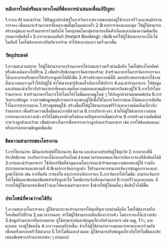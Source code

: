 ### หลักการใหม่หรือแนวทางใหม่ที่ต้องการนำเสนอเพื่อแก้ปัญหา  
1.ระบบ AI แนะนำร้าน: ใช้ปัญญาประดิษฐ์ในการวิเคราะห์ความชอบของผู้ใช้จากการรีวิวและพฤติกรรมการจอง เพื่อแนะนำร้านอาหารที่เหมาะสมที่สุดในแต่ละครั้ง
2.ฟีเจอร์การจองแบบกลุ่ม: ให้ผู้ใช้สามารถสร้างกลุ่มและจองร้านอาหารร่วมกันได้ โดยทุกคนในกลุ่มสามารถเห็นตัวเลือกและแสดงความคิดเห็นก่อนการตัดสินใจ
3.การจองแบบทันที (Instant Booking): เพิ่มฟีเจอร์ให้ผู้ใช้สามารถจองโต๊ะได้ในทันที โดยไม่ต้องรอการยืนยันจากร้าน ทำให้สะดวกและรวดเร็วมากขึ้น
### วัตถุประสงค์ 
1.ความสะดวกสบาย: ให้ผู้ใช้สามารถจองร้านอาหารได้ง่ายและรวดเร็วผ่านมือถือ โดยไม่ต้องโทรศัพท์หรือต้องเดินทางไปที่ร้าน
2.เพิ่มประสิทธิภาพการจัดการของร้าน: ช่วยร้านอาหารในการจัดการการจองโต๊ะและการเตรียมการให้บริการลูกค้าได้ดียิ่งขึ้น
3.สร้างประสบการณ์ที่ดี: มอบประสบการณ์การใช้งานที่สะดวกและรวดเร็วให้กับผู้ใช้ ทำให้พวกเขารู้สึกพอใจกับการใช้บริการ
4.แนะนำร้านอาหาร: ให้ข้อมูลและคำแนะนำเกี่ยวกับร้านอาหารที่เหมาะสมกับความชอบและพฤติกรรมการกินของผู้ใช้
5.การโปรโมทร้านอาหาร: ช่วยร้านอาหารในการโปรโมทโปรโมชั่นและเมนูใหม่ ๆ ให้กับลูกค้าผ่านแพลตฟอร์ม
6.การวิเคราะห์ข้อมูล: รวบรวมข้อมูลพฤติกรรมการจองของผู้ใช้เพื่อใช้ในการวิเคราะห์แนวโน้มและการตัดสินใจในการทำการตลาด
7.สร้างชุมชนผู้ใช้: สร้างพื้นที่ให้ผู้ใช้สามารถแชร์รีวิวและความคิดเห็นเกี่ยวกับร้านอาหาร เพื่อสร้างความเชื่อมั่นและการมีส่วนร่วม
8.การบริหารเวลา: ช่วยให้ผู้ใช้สามารถวางแผนการทานอาหารล่วงหน้า ทำให้ไม่ต้องรอคิวหรือต้องเจอปัญหาการเต็มของร้าน
9.การสร้างความสัมพันธ์ระหว่างลูกค้าและร้าน: เพิ่มช่องทางในการสื่อสารระหว่างลูกค้าและร้านอาหาร เช่น การให้ข้อเสนอแนะหรือการสอบถามข้อมูลเพิ่มเติม
### ขีดความสามารถของโครงงาน 
1.การใช้งานง่าย: มีอินเทอร์เฟซที่ใช้งานง่าย ชัดเจน และสะดวกสำหรับผู้ใช้ทุกวัย
2.ระบบจองที่มีประสิทธิภาพ: รองรับการจองโต๊ะแบบเรียลไทม์ ช่วยลดเวลารอคอยและจัดการกับการจองที่ซับซ้อนได้ดี
3.การแนะนำร้านอาหาร: ใช้อัลกอริธึมที่ชาญฉลาดในการแนะนำร้านตามความชอบของผู้ใช้ รวมถึงประเภทอาหารและสถานที่
4.ฟีเจอร์การจัดการลูกค้า: ให้ร้านอาหารสามารถจัดการข้อมูลการจองและลูกค้าได้ง่าย เช่น การยืนยัน การแก้ไข และการยกเลิกการจอง
5.การจัดการโปรโมชัน: สามารถจัดการโปรโมชันและข้อเสนอพิเศษสำหรับลูกค้าได้ โดยมีการแจ้งเตือนผ่านแอป
6.ระบบรีวิวและคะแนน: มีระบบให้ผู้ใช้สามารถเขียนรีวิวและให้คะแนนร้านอาหาร ซึ่งช่วยให้ผู้ใช้คนอื่นๆ ตัดสินใจได้ดีขึ้น
### ประโยชน์ที่คาดว่าจะได้รับ 
1.ความสะดวกในการจอง: ผู้ใช้สามารถจองร้านอาหารได้ทุกที่ทุกเวลาผ่านมือถือ โดยไม่ต้องรอหรือโทรศัพท์ไปที่ร้าน
2.ลดเวลารอคอย: ทำให้ผู้ใช้สามารถหลีกเลี่ยงการรอคิว โดยการจองโต๊ะล่วงหน้า
3.ข้อมูลร้านอาหารที่หลากหลาย: ผู้ใช้สามารถค้นหาข้อมูลเกี่ยวกับร้านอาหาร เช่น เมนู, รีวิว, และคะแนน จากผู้ใช้คนอื่น
4.การวางแผนที่ง่ายขึ้น: ช่วยให้ผู้ใช้สามารถวางแผนการทานอาหารร่วมกับเพื่อนหรือครอบครัวได้สะดวก
5.โปรโมชั่นและส่วนลด: ผู้ใช้สามารถรับข้อมูลเกี่ยวกับโปรโมชั่นและข้อเสนอพิเศษจากร้านอาหารต่าง ๆ ผ่านแอป
